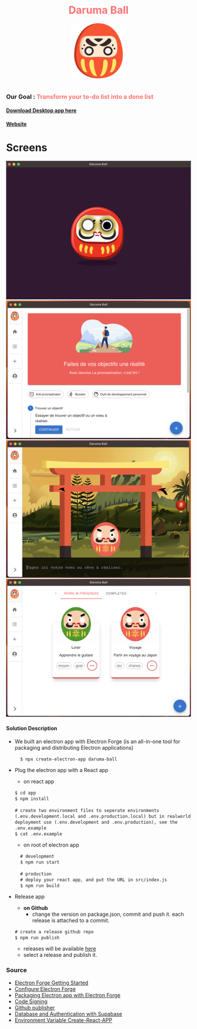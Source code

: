 <div style='display: flex; flex-direction:column; justify-content: center; align-items: center; '>
  <h1 style='color: #ff7474;'>Daruma Ball</h1>
  <img src='markdown/daruma.png' width='150' height='150' />
</div>

<br />

### Our Goal : <span style='color: #ff7474'>Transform your to-do list into a done list</span>

#### [Download Desktop app here](https://github.com/Alexon1999/daruma-ball/releases)
#### [Website](http://app.daruma-ball.surge.sh)

# Screens
![](markdown/demo_splash.png)
![](markdown/demo_home.png)
![](markdown/demo_creation.png)
![](markdown/demo_list.png)

#### Solution Description
- We built an electron app with Electron Forge (is an all-in-one tool for packaging and distributing Electron applications)
  ```
    $ npx create-electron-app daruma-ball
  ```
- Plug the electron app with a React app
  - on react app
  ```
  $ cd app
  $ npm install

  # create two environment files to seperate environments (.env.development.local and .env.production.local) but in realworld deployment use (.env.development and .env.production), see the .env.example
  $ cat .env.example
  ```

  - on root of electron app
  ```
    # development
    $ npm run start

    # production
    # deploy your react app, and put the URL in src/index.js
    $ npm run build
  ```

- Release app
  - **on Github**
    - change the version on package.json, commit and push it. each release is attached to a commit.
  ```
  # create a release github repo
  $ npm run publish
  ```
    - releases will be available [here](https://github.com/Alexon1999/daruma-ball/releases)
    - select a release and publish it.

### Source
- [Electron Forge Getting Started](https://www.electronforge.io/)
- [Configure Electron Forge](https://www.electronforge.io/configuration)
- [Packaging Electron app with Electron Forge](https://www.electronjs.org/docs/latest/tutorial/tutorial-packaging)
- [Code Signing](https://www.electronforge.io/guides/code-signing)
- [Github publisher](https://www.electronforge.io/config/publishers/github)
- [Database and Authentication with Supabase](https://github.com/supabase/examples-archive/tree/76e8b276f7fb58ba65b265a16678e9c72c23a72f/supabase-js-v1/todo-list/react-todo-list)
- [Environment Variable Create-React-APP](https://create-react-app.dev/docs/adding-custom-environment-variables/)